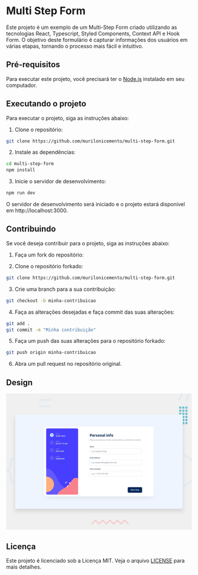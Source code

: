 # Multi Step Form

Este projeto é um exemplo de um Multi-Step Form criado utilizando as tecnologias React, Typescript, Styled Components, Context API e Hook Form. O objetivo deste formulário é capturar informações dos usuários em várias etapas, tornando o processo mais fácil e intuitivo.

## Pré-requisitos

Para executar este projeto, você precisará ter o [Node.js](https://nodejs.org/) instalado em seu computador.

## Executando o projeto

Para executar o projeto, siga as instruções abaixo:

1. Clone o repositório:

```bash
git clone https://github.com/murilonicemento/multi-step-form.git
```

2. Instale as dependências:

```bash
cd multi-step-form
npm install
```

3. Inicie o servidor de desenvolvimento:

```bash
npm run dev
```

O servidor de desenvolvimento será iniciado e o projeto estará disponível em http://localhost:3000.

## Contribuindo

Se você deseja contribuir para o projeto, siga as instruções abaixo:

1. Faça um fork do repositório:

2. Clone o repositório forkado:

```bash
git clone https://github.com/murilonicemento/multi-step-form.git
```

3. Crie uma branch para a sua contribuição:

```bash
git checkout -b minha-contribuicao
```

4. Faça as alterações desejadas e faça commit das suas alterações:

```bash
git add .
git commit -m "Minha contribuição"
```

5. Faça um push das suas alterações para o repositório forkado:

```bash
git push origin minha-contribuicao
```

6. Abra um pull request no repositório original.

## Design

<img src="./design/desktop-preview.jpg">

## Licença

Este projeto é licenciado sob a Licença MIT. Veja o arquivo [LICENSE](LICENSE) para mais detalhes.
